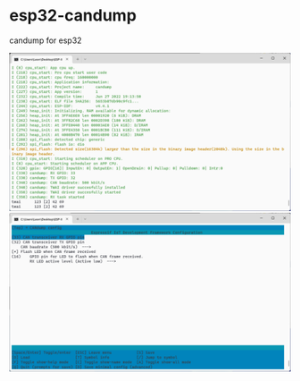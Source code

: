 # esp32-candump

candump for esp32

![Screenshot of application running](Screenshot%202022-06-27%20200758.png "Screenshot of application running")
![Screenshot of configuration options](Screenshot%202022-06-27%20200835.png "Screenshot of configuration options")
